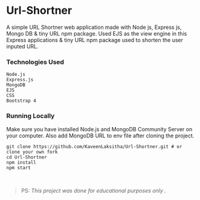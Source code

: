 # Url-Shortner
A simple URL Shortner web application made with Node js, Express js, Mongo DB & tiny URL npm package. Used EJS as the view engine in this Express applications & tiny URL npm package used to shorten the user inputed URL.

### Technologies Used
```
Node.js
Express.js
MongoDB
EJS
CSS
Bootstrap 4
```

### Running Locally

Make sure you have installed Node.js and MongoDB Community Server on your computer. Also add MongoDB URL to env file after cloning the project.
```
git clone https://github.com/KaveenLaksitha/Url-Shortner.git # or clone your own fork
cd Url-Shortner
npm install
npm start
```
<br />  

> PS: *This project was done for educational purposes only .*
